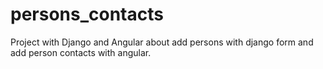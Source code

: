 # persons_contacts
Project with Django and Angular about add persons with django form and add person contacts with angular.
